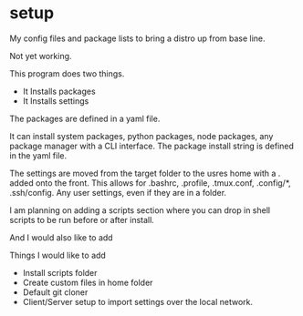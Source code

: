 # setup

My config files and package lists to bring a distro up from base line.

Not yet working.

This program does two things.
 * It Installs packages
 * It Installs settings

The packages are defined in a yaml file.

It can install system packages, python packages, node packages, any package manager with a CLI interface.
The package install string is defined in the yaml file.


The settings are moved from the target folder to the usres home with a . added onto the front.
This allows for .bashrc, .profile, .tmux.conf, .config/*, .ssh/config. Any user settings, even if they are in a folder.

I am planning on adding a scripts section where you can drop in shell scripts to be run before or after install.

And I would also like to add 

Things I would like to add
 * Install scripts folder
 * Create custom files in home folder
 * Default git cloner
 * Client/Server setup to import settings over the local network.
